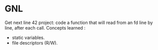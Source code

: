 # GNL
Get next line 42 project:
code a function that will read from an fd line by line, after each call.
Concepts learned :
- static variables.
- file descriptors (R/W).
